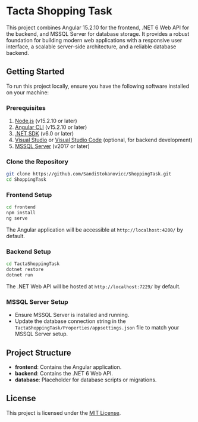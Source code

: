 # Tacta Shopping Task

This project combines Angular 15.2.10 for the frontend, .NET 6 Web API for the backend, and MSSQL Server for database storage. It provides a robust foundation for building modern web applications with a responsive user interface, a scalable server-side architecture, and a reliable database backend.

## Getting Started

To run this project locally, ensure you have the following software installed on your machine:

### Prerequisites

1. [Node.js](https://nodejs.org/en/) (v15.2.10 or later)
2. [Angular CLI](https://cli.angular.io/) (v15.2.10 or later)
3. [.NET SDK](https://dotnet.microsoft.com/download/dotnet/6.0) (v6.0 or later)
4. [Visual Studio](https://visualstudio.microsoft.com/) or [Visual Studio Code](https://code.visualstudio.com/) (optional, for backend development)
5. [MSSQL Server](https://www.microsoft.com/en-us/sql-server/sql-server-downloads) (v2017 or later)

### Clone the Repository

```bash
git clone https://github.com/SandiStokanovicc/ShoppingTask.git
cd ShoppingTask
```

### Frontend Setup

```bash
cd frontend
npm install
ng serve
```

The Angular application will be accessible at `http://localhost:4200/` by default.

### Backend Setup

```bash
cd TactaShoppingTask
dotnet restore
dotnet run
```

The .NET Web API will be hosted at `http://localhost:7229/` by default.

### MSSQL Server Setup

- Ensure MSSQL Server is installed and running.
- Update the database connection string in the `TactaShoppingTask/Properties/appsettings.json` file to match your MSSQL Server setup.

## Project Structure

- **frontend**: Contains the Angular application.
- **backend**: Contains the .NET 6 Web API.
- **database**: Placeholder for database scripts or migrations.


## License

This project is licensed under the [MIT License](LICENSE).

